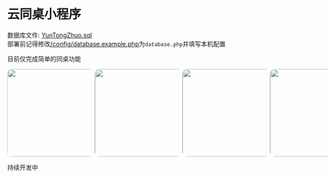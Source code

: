 # 云同桌小程序
数据库文件: [YunTongZhuo.sql](YunTongZhuo.sql)  
部署前记得修改[/config/database.example.php](config/database.example.php)为```database.php```并填写本机配置


目前仅完成简单的同桌功能  

<div style="display: flex;justify-content: space-around;align-items: center;width: 100%">
    <image  style="width: 200px;border-radius: 10px" src="https://wechatapp-1304998734.cos.ap-shanghai.myqcloud.com/md/IMG_0503.PNG"></image>
    <image style="width: 200px;border-radius: 10px" src="https://wechatapp-1304998734.cos.ap-shanghai.myqcloud.com/md/F75BA834-70ED-40F1-B987-4E05F95033EE.png"></image>
    <image  style="width: 200px;border-radius: 10px" src="https://wechatapp-1304998734.cos.ap-shanghai.myqcloud.com/md/EA23F923-1576-45E0-BA00-0A25FE048C76_1_102_o.jpeg"></image>
    <image style="width: 200px;border-radius: 10px" src="https://wechatapp-1304998734.cos.ap-shanghai.myqcloud.com/md/E37BADE0-FC3C-4B67-8B0F-1235A48FF23B_1_102_o.jpeg"></image>
</div>

持续开发中